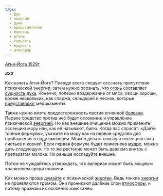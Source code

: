```yaml
---
tags:
  - Дух
  - энергия
  - дума
  - представление
  - болезнь
  - огонь
  - сущность
  - мудрость
  - атмосфер
---
```

[Агни-Йога 1929г](https://127.0.0.1:4002/agni/1929)

___323___

Как начать Агни-Йогу? Прежде всего следует осознать присутствие психической [энергии](../../../tags/#энергия); затем нужно осознать, что [огонь](../../../tags/#огонь) составляет [сущность](../../../tags/#сущность) [духа](../../../tags/#Дух). Конечно, полезно воздержание от мяса; овощи хороши, кроме нескольких, как спаржа, сельдерей и чеснок, которые [представляют](../../../tags/#представление) медикаменты.   

Также нужно иметь предосторожность против огненной [болезни](../../../tags/#болезнь). Первое средство против неё будет осознание и управление психической [энергией](../../../tags/#энергия). Но как внешнее очищение можно применить эссенцию мору или, как её называют, балю. Когда вас спросят: «Дайте точные формулы», укажите на мору как на первое средство для прибавления в воду омовения. Можно делать сильную эссенцию сока листьев и корней. Если первая формула будет применена [мудро](../../../tags/#мудрость), можно дать следующую. Но то же растение может быть даваемо внутрь с препаратом молока. Но раньше исследуйте внешне.   

Потом не чуждайтесь утверждать, что валериан может быть мощным хранителем среди пламени.   

Как можно проще [думайте](../../../tags/#дума) о психической [энергии](../../../tags/#энергия). Ведь тонкие [энергии](../../../tags/#энергия) не проявляются громом. Они проникают далёкие слои [атмосферы](../../../tags/#атмосфер), и потому признаки их особенно изысканны.